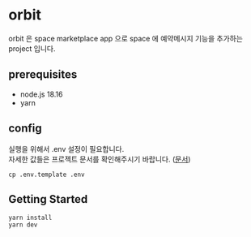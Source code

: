 # orbit
orbit 은 space marketplace app 으로 space 에 예약메시지 기능을 추가하는 project 입니다.

## prerequisites
* node.js 18.16
* yarn

## config
실행을 위해서 .env 설정이 필요합니다.  
자세한 값들은 프로젝트 문서를 확인해주시기 바랍니다. ([문서](https://beyond-imagination.jetbrains.space/documents/R98H81SkA4o))
```shell
cp .env.template .env
```

## Getting Started

```shell
yarn install
yarn dev
```
